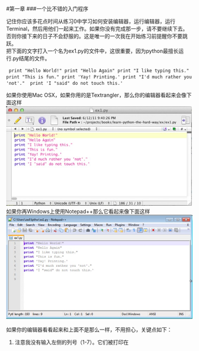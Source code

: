 #第一章
###一个比不错的入门程序

记住你应该多花点时间从练习0中学习如何安装编辑器，运行编辑器，运行Terminal，然后用他们一起来工作。如果你没有完成那一步，请不要继续下去。否则你接下来的日子不会舒服的。这是唯一的一次我在开始练习前提醒你不要跳跃。  
把下面的文字打入一个名为ex1.py的文件中，这很重要，因为python最擅长运行.py结尾的文件。

`￼print "Hello World!"
print "Hello Again"
print "I like typing this."
print "This is fun."
print 'Yay! Printing.'
print "I'd much rather you 'not'." 
print 'I "said" do not touch this.'`

如果你使用Mac OSX，如果你用的是Textrangler，那么你的编辑器看起来会像下面这样
![](images/1_1.png)
如果你再Windows上使用Notepad++那么它看起来像下面这样
![](images/1_2.png)

如果你的编辑器看看起来和上面不是那么一样，不用担心，关键点如下：
1. 注意我没有输入左侧的列号（1-7）。它们被打印在